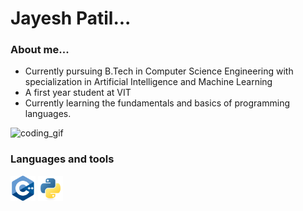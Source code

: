 # Jayesh Patil...
### About me...
- Currently pursuing B.Tech in Computer Science Engineering with specialization in Artificial Intelligence and Machine Learning
- A first year student at VIT
- Currently learning the fundamentals and basics of programming languages.
  
 ![coding_gif][coding_gif_link]
  
  ### Languages and tools
  <p align = "left"> <img src="https://raw.githubusercontent.com/devicons/devicon/master/icons/cplusplus/cplusplus-original.svg" alt="cplusplus" width="40" height="40"/> 
  <img src="https://raw.githubusercontent.com/devicons/devicon/master/icons/python/python-original.svg" alt="python" width="40" height="40"/>
  </p>


[coding_gif_link]: [https://media1.tenor.com/m/2nKSTDDekOgAAAAC/coding-kira.gif](https://media1.tenor.com/m/pPKOYQpTO8AAAAAd/monkey-developer.gif)https://media1.tenor.com/m/pPKOYQpTO8AAAAAd/monkey-developer.gif
